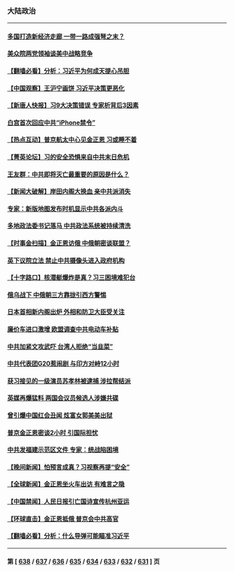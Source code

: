 ### 大陆政治
---
#### [多国打造新经济走廊 一带一路成强弩之末？](../../pages/ncid277/n14073569.md) 
#### [美众院两党领袖谈美中战略竞争](../../pages/ncid277/n14073391.md) 
#### [【翻墙必看】分析：习近平为何成天提心吊胆](../../pages/ncid277/n14073523.md) 
#### [【中国观察】王沪宁画饼 习近平决策更恶化](../../pages/ncid277/n14073386.md) 
#### [【新唐人快报】习9大决策错误 专家析背后3因素](../../pages/ncid277/n14073363.md) 
#### [白宫首次回应中共“iPhone禁令”](../../pages/ncid277/n14073399.md) 
#### [【热点互动】普京航太中心见金正恩 习或睡不着](../../pages/ncid277/n14073309.md) 
#### [【菁英论坛】习的安全恐惧来自中共末日危机](../../pages/ncid277/n14073261.md) 
#### [王友群：中共即将灭亡最重要的原因是什么？](../../pages/ncid277/n14073339.md) 
#### [【新闻大破解】岸田内阁大换血 亲中共派消失](../../pages/ncid277/n14073125.md) 
#### [专家：新版地图发布时机显示中共各派内斗](../../pages/ncid277/n14073180.md) 
#### [多地政法委书记落马 中共政法系统被持续清洗](../../pages/ncid277/n14073247.md) 
#### [【时事金扫描】金正恩访俄 中俄朝密谈联盟？](../../pages/ncid277/n14073072.md) 
#### [英下议院立法 禁止中共摄像头进入政府机构](../../pages/ncid277/n14073162.md) 
#### [【十字路口】核潜艇爆炸是真？习三困境难犯台](../../pages/ncid277/n14073070.md) 
#### [俄乌战下 中俄朝三方靠拢引西方警惕](../../pages/ncid277/n14072607.md) 
#### [日本首相新内阁出炉 外相和防卫大臣受关注](../../pages/ncid277/n14073160.md) 
#### [廉价车进口激增 欧盟调查中共电动车补贴](../../pages/ncid277/n14073111.md) 
#### [中共加紧文攻武吓 台湾人拒绝“当韭菜”](../../pages/ncid277/n14073121.md) 
#### [中共代表团G20惹闹剧 与印方对峙12小时](../../pages/ncid277/n14072964.md) 
#### [获习接见的一级演员苏孝林被逮捕 涉拉帮结派](../../pages/ncid277/n14072923.md) 
#### [英媒再爆猛料 两国会议员候选人涉嫌共碟](../../pages/ncid277/n14072922.md) 
#### [曾引爆中国红会丑闻 炫富女郭美美出狱](../../pages/ncid277/n14072924.md) 
#### [普京金正恩密谈2小时 引国际担忧](../../pages/ncid277/n14072911.md) 
#### [中共发福建示范区文件 专家：统战陷困境](../../pages/ncid277/n14072738.md) 
#### [【晚间新闻】怕预言成真？习视察再提“安全”](../../pages/ncid277/n14072751.md) 
#### [【全球新闻】金正恩坐火车出访 有难言之隐](../../pages/ncid277/n14072752.md) 
#### [【中国禁闻】人民日报引亡国诗宣传杭州亚运](../../pages/ncid277/n14072189.md) 
#### [【环球直击】金正恩抵俄 普京会中共高官](../../pages/ncid277/n14072190.md) 
#### [【翻墙必看】分析：什么导弹可能瞄准习近平](../../pages/ncid277/n14072634.md) 

---
#### 第 [ [638](./638.md) / [637](./637.md) / [636](./636.md) / [635](./635.md) / [634](./634.md) / [633](./633.md) / [632](./632.md) / [631](./631.md) ] 页
